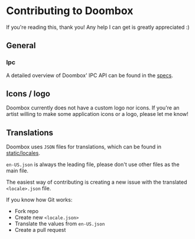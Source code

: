 # Contributing to Doombox

If you're reading this, thank you! Any help I can get is greatly appreciated :)

## General

### Ipc

A detailed overview of Doombox' IPC API can be found in the [specs](SPEC.md).

## Icons / logo

Doombox currently does not have a custom logo nor icons. If you're an artist willing to make some application icons or a logo, please let me know!

## Translations

Doombox uses `JSON` files for translations, which can be found in [static/locales](/packages/doombox-react/src/static/locales).

`en-US.json` is always the leading file, please don't use other files as the main file.

The easiest way of contributing is creating a new issue with the translated `<locale>.json` file.

If you know how Git works:

- Fork repo
- Create new `<locale.json>`
- Translate the values from `en-US.json`
- Create a pull request
